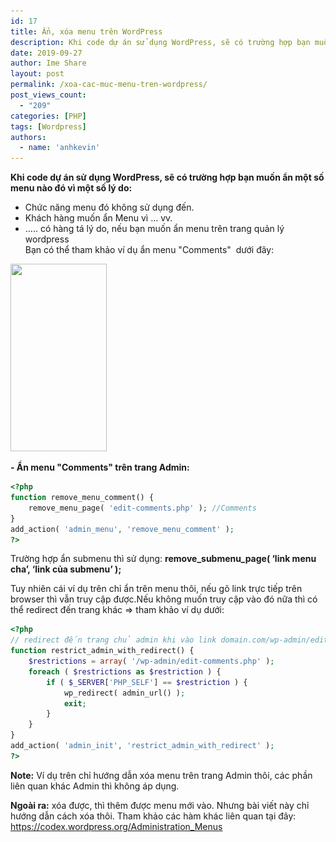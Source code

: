 ```yaml
---
id: 17
title: Ẩn, xóa menu trên WordPress
description: Khi code dự án sử dụng WordPress, sẽ có trường hợp bạn muốn ẩn một số menu nào đó trên trang quản lý để ...
date: 2019-09-27
author: Ime Share
layout: post
permalink: /xoa-cac-muc-menu-tren-wordpress/
post_views_count:
  - "209"
categories: [PHP]
tags: [Wordpress]
authors:
  - name: 'anhkevin'
---
```

**Khi code dự án sử dụng WordPress, sẽ có trường hợp bạn muốn ẩn một số menu nào đó vì một số lý do:**  
- Chức năng menu đó không sử dụng đến.  
- Khách hàng muốn ẩn Menu vì &#8230; vv.  
- &#8230;.. có hàng tá lý do, nếu bạn muốn ẩn menu trên trang quản lý wordpress  
Bạn có thể tham khảo ví dụ ẩn menu "Comments"  dưới đây:

<img class="size-medium wp-image-36 aligncenter" src="/img/uploads/2019/09/hide_menu_comments_imeshare-154x300.png" alt="" width="154" height="300" srcset="/img/uploads/2019/09/hide_menu_comments_imeshare-154x300.png 154w, /img/uploads/2019/09/hide_menu_comments_imeshare-77x150.png 77w, /img/uploads/2019/09/hide_menu_comments_imeshare.png 162w" sizes="(max-width: 154px) 100vw, 154px" /> 

**- Ẩn menu "Comments" trên trang Admin:**

```php
<?php
function remove_menu_comment() {
	remove_menu_page( 'edit-comments.php' ); //Comments 
} 
add_action( 'admin_menu', 'remove_menu_comment' ); 
?>
```

Trường hợp ẩn submenu thì sử dụng: **remove\_submenu\_page( &#8216;link menu cha&#8217;, &#8216;link của submenu&#8217; );**

Tuy nhiên cái ví dụ trên chỉ ẩn trên menu thôi, nếu gõ link trực tiếp trên browser thì vẫn truy cập được.Nếu không muốn truy cập vào đó nữa thì có thể redirect đến trang khác => tham khảo ví dụ dưới:

```php
<?php
// redirect đến trang chủ admin khi vào link domain.com/wp-admin/edit-comments.php 
function restrict_admin_with_redirect() { 
	$restrictions = array( '/wp-admin/edit-comments.php' ); 
	foreach ( $restrictions as $restriction ) { 
		if ( $_SERVER['PHP_SELF'] == $restriction ) { 
			wp_redirect( admin_url() ); 
			exit; 
		} 
	} 
} 
add_action( 'admin_init', 'restrict_admin_with_redirect' ); 
?>
```

**Note:** Ví dụ trên chỉ hướng dẫn xóa menu trên trang Admin thôi, các phần liên quan khác Admin thì không áp dụng.

**Ngoài ra:** xóa được, thì thêm được menu mới vào. Nhưng bài viết này chỉ hướng dẫn cách xóa thôi. Tham khảo các hàm khác liên quan tại đây: <a href="https://codex.wordpress.org/Administration_Menus" target="_blank" rel="noopener noreferrer">https://codex.wordpress.org/Administration_Menus</a>